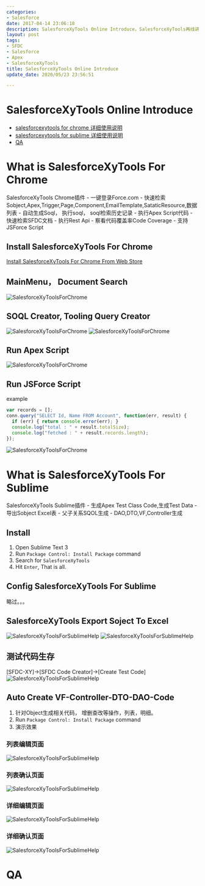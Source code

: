 ```yaml
---
categories:
- Salesforce
date: 2017-04-14 23:06:18
description: SalesforceXyTools Online Introduce，SalesforceXyTools再线讲座
layout: post
tags:
- SFDC
- Salesforce
- Apex
- SalesforceXyTools
title: SalesforceXyTools Online Introduce
update_date: 2020/05/23 23:56:51

---
```


# SalesforceXyTools Online Introduce

* [salesforcexytools for chrome 详细使用说明](http://salesforcexytools.com/Salesforce/SalesforceXyTools-For-Sublime.html) 
* [salesforcexytools for sublime 详细使用说明](http://salesforcexytools.com/Salesforce/SalesforceXyTools-For-Sublime.html) 
* [QA](#QA)

# What is SalesforceXyTools For Chrome

<div class="note primary">SalesforceXyTools Chrome插件
- 一键登录Force.com
- 快速检索Sobject,Apex,Trigger,Page,Component,EmailTemplate,SataticResource,数据列表
- 自动生成Soql， 执行soql， soql检索历史记录
- 执行Apex Script代码
- 快速检索SFDC文档
- 执行Rest Api
- 察看代码覆盖率Code Coverage
- 支持JSForce Script
</div>

## Install SalesforceXyTools For Chrome

<a target="_blank" class="btn" href="https://chrome.google.com/webstore/detail/salesforcexytools/ehklfkbacogbanjgekccnbfdgjechlmf?hl=ja">Install SalesforceXyTools For Chrome From Web Store</a>

## MainMenu， Document Search
  ![SalesforceXyToolsForChrome](/images/salesforcexytools-for-chrome/salesforcexytools-for-chrome1.jpg) 

## SOQL Creator, Tooling Query Creator
  ![SalesforceXyToolsForChrome](/images/salesforcexytools-for-chrome/salesforcexytools-for-chrome5.jpg) 
  ![SalesforceXyToolsForChrome](/images/salesforcexytools-for-chrome/salesforcexytools-for-chrome6.jpg) 

## Run Apex Script
  ![SalesforceXyToolsForChrome](/images/salesforcexytools-for-chrome/salesforcexytools-for-chrome7.jpg) 

## Run JSForce Script

example

```js
var records = [];
conn.query("SELECT Id, Name FROM Account", function(err, result) {
  if (err) { return console.error(err); }
  console.log("total : " + result.totalSize);
  console.log("fetched : " + result.records.length);
});
```

  ![SalesforceXyToolsForChrome](/images/salesforcexytools-for-chrome/saleforcexytools-for-chorme-run-jsforce.jpg) 


# What is SalesforceXyTools For Sublime

<div class="note primary">SalesforceXyTools Sublime插件
- 生成Apex Test Class Code,生成Test Data
- 导出Sobject Excel表
- 父子关系SQOL生成
- DAO,DTO,VF,Controller生成
</div>


## Install
1. Open Sublime Text 3
2. Run `Package Control: Install Package` command
3. Search for `SalesforceXyTools`
4. Hit `Enter`, That is all.

## Config SalesforceXyTools For Sublime
略过。。。

## SalesforceXyTools Export Soject To Excel
  ![SalesforceXyToolsForSublimeHelp](/images/salesforcexytools-for-sublime/ExportToExcel005.jpg) 
  ![SalesforceXyToolsForSublimeHelp](/images/salesforcexytools-for-sublime/ExportToExcel006.jpg) 

## 测试代码生存
[SFDC-XY]->[SFDC Code Creator]->[Create Test Code]
![SalesforceXyToolsForSublimeHelp](/images/salesforcexytools-for-sublime/Image001.jpg) 
  
## Auto Create VF-Controller-DTO-DAO-Code
1. 针对Object生成相关代码， 增删查改等操作，列表，明细。
2. Run `Package Control: Install Package` command
3. 演示效果

### 列表编辑页面
  ![SalesforceXyToolsForSublimeHelp](/images/salesforcexytools-for-sublime/SaleforceXyTools-Help005.jpg) 

### 列表确认页面
  ![SalesforceXyToolsForSublimeHelp](/images/salesforcexytools-for-sublime/SaleforceXyTools-Help006.jpg) 

### 详细编辑页面
  ![SalesforceXyToolsForSublimeHelp](/images/salesforcexytools-for-sublime/SaleforceXyTools-Help007.jpg) 

### 详细确认页面
  ![SalesforceXyToolsForSublimeHelp](/images/salesforcexytools-for-sublime/SaleforceXyTools-Help008.jpg) 

# QA